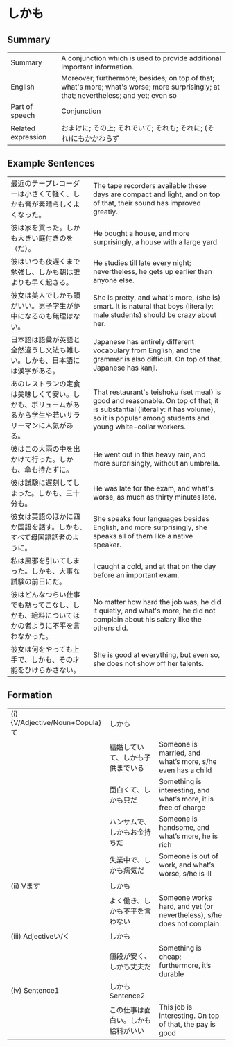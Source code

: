 # しかも

## Summary

<table><tr>   <td>Summary</td>   <td>A conjunction which is used to provide additional important information.</td></tr><tr>   <td>English</td>   <td>Moreover; furthermore; besides; on top of that; what's more; what's worse; more surprisingly; at that; nevertheless; and yet; even so</td></tr><tr>   <td>Part of speech</td>   <td>Conjunction</td></tr><tr>   <td>Related expression</td>   <td>おまけに; その上; それでいて; それも; それに; (それ)にもかかわらず</td></tr></table>

## Example Sentences

<table><tr>   <td>最近のテープレコーダーは小さくて軽く、しかも音が素晴らしくよくなった。</td>   <td>The tape recorders available these days are compact and light, and on top of that, their sound has improved greatly.</td></tr><tr>   <td>彼は家を買った。しかも大きい庭付きのを（だ）。</td>   <td>He bought a house, and more surprisingly, a house with a large yard.</td></tr><tr>   <td>彼はいつも夜遅くまで勉強し、しかも朝は誰よりも早く起きる。</td>   <td>He studies till late every night; nevertheless, he gets up earlier than anyone else.</td></tr><tr>   <td>彼女は美人でしかも頭がいい。男子学生が夢中になるのも無理はない。</td>   <td>She is pretty, and what's more, (she is) smart. It is natural that boys (literally: male students) should be crazy about her.</td></tr><tr>   <td>日本語は語彙が英語と全然違うし文法も難しい。しかも、日本語には漢字がある。</td>   <td>Japanese has entirely different vocabulary from English, and the grammar is also difficult. On top of that, Japanese has kanji.</td></tr><tr>   <td>あのレストランの定食は美味しくて安い。しかも、ボリュームがあるから学生や若いサラリーマンに人気がある。</td>   <td>That restaurant's teishoku (set meal) is good and reasonable. On top of that, it is substantial (literally: it has volume), so it is popular among students and young white-collar workers.</td></tr><tr>   <td>彼はこの大雨の中を出かけて行った。しかも、傘も持たずに。</td>   <td>He went out in this heavy rain, and more surprisingly, without an umbrella.</td></tr><tr>   <td>彼は試験に遅刻してしまった。しかも、三十分も。</td>   <td>He was late for the exam, and what's worse, as much as thirty minutes late.</td></tr><tr>   <td>彼女は英語のほかに四か国語を話す。しかも、すべて母国語話者のように。</td>   <td>She speaks four languages besides English, and more surprisingly, she speaks all of them like a native speaker.</td></tr><tr>   <td>私は風邪を引いてしまった。しかも、大事な試験の前日にだ。</td>   <td>I caught a cold, and at that on the day before an important exam.</td></tr><tr>   <td>彼はどんなつらい仕事でも黙ってこなし、しかも、給料についてほかの者ように不平を言わなかった。</td>   <td>No matter how hard the job was, he did it quietly, and what's more, he did not complain about his salary like the others did.</td></tr><tr>   <td>彼女は何をやっても上手で、しかも、その才能をひけらかさない。</td>   <td>She is good at everything, but even so, she does not show off her talents.</td></tr></table>

## Formation

<table class="table"><tbody><tr class="tr head"><td class="td"><span class="numbers">(i)</span> <span class="bold">{V/Adjective/Noun+Copula}て</span></td><td class="td"><span class="concept">しかも</span></td><td class="td"></td></tr><tr class="tr"><td class="td"></td><td class="td"><span>結婚していて、</span><span class="concept">しかも</span><span>子供までいる</span></td><td class="td"><span>Someone is married, and what’s more, s/he even has a child</span></td></tr><tr class="tr"><td class="td"></td><td class="td"><span>面白くて、</span><span class="concept">しかも</span><span>只だ</span></td><td class="td"><span>Something is interesting, and what’s more, it is free of charge</span></td></tr><tr class="tr"><td class="td"></td><td class="td"><span>ハンサムで、</span><span class="concept">しかも</span><span>お金持ちだ</span></td><td class="td"><span>Someone is handsome, and what’s more, he is rich</span></td></tr><tr class="tr"><td class="td"></td><td class="td"><span>失業中で、</span><span class="concept">しかも</span><span>病気だ</span></td><td class="td"><span>Someone is out of work, and what’s worse, s/he is ill</span></td></tr><tr class="tr head"><td class="td"><span class="numbers">(ii)</span> <span class="bold">Vます</span></td><td class="td"><span class="concept">しかも</span></td><td class="td"></td></tr><tr class="tr"><td class="td"></td><td class="td"><span>よく働き、</span><span class="concept">しかも</span><span>不平を言わない</span></td><td class="td"><span>Someone works hard, and yet (or nevertheless), s/he does not complain</span></td></tr><tr class="tr head"><td class="td"><span class="numbers">(iii)</span> <span class="bold">Adjectiveい/く</span></td><td class="td"><span class="concept">しかも</span></td><td class="td"></td></tr><tr class="tr"><td class="td"></td><td class="td"><span>値段が安く、</span><span class="concept">しかも</span><span>丈夫だ</span></td><td class="td"><span>Something is cheap; furthermore, it’s durable</span></td></tr><tr class="tr head"><td class="td"><span class="numbers">(iv)</span> <span class="bold">Sentence1</span></td><td class="td"><span class="concept">しかも</span><span>Sentence2</span></td><td class="td"></td></tr><tr class="tr"><td class="td"></td><td class="td"><span>この仕事は面白い。</span><span class="concept">しかも</span><span>給料がいい</span></td><td class="td"><span>This job is interesting. On top of that, the pay is good</span></td></tr></tbody></table>

